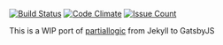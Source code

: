[![Build Status](https://travis-ci.org/markholland/partiallogic-gatsbyJS.svg?branch=master)](https://travis-ci.org/markholland/partiallogic-gatsbyJS)
[![Code Climate](https://codeclimate.com/github/markholland/partiallogic-gatsbyJS/badges/gpa.svg)](https://codeclimate.com/github/markholland/partiallogic-gatsbyJS)
[![Issue Count](https://codeclimate.com/github/markholland/partiallogic-gatsbyJS/badges/issue_count.svg)](https://codeclimate.com/github/markholland/partiallogic-gatsbyJS)

This is a WIP port of [partiallogic](https://www.partiallogic.com) from Jekyll to GatsbyJS